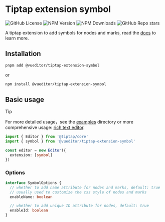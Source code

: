 # Tiptap extension symbol

![GitHub License](https://img.shields.io/github/license/vueditor/tiptap-extension-symbol?style=plastic) ![NPM Version](https://img.shields.io/npm/v/%40vueditor%2Ftiptap-extension-symbol?style=plastic) ![NPM Downloads](https://img.shields.io/npm/dm/%40vueditor%2Ftiptap-extension-symbol?style=plastic)  ![GitHub Repo stars](https://img.shields.io/github/stars/vueditor/tiptap-extension-symbol?style=plastic)

A tiptap extension to  add symbols for nodes and marks, read the [docs](https://vueditor.litingyes.top/) to learn more.

## Installation

```bash
pnpm add @vueditor/tiptap-extension-symbol
```

or

```bash
npm install @vueditor/tiptap-extension-symbol
```

## Basic usage

> [!TIP]
> For more detailed usage，see the [examples](./examples/) directory or more comprehensive usage: [rich text editor](https://github.com/vueditor/rich-text-editor.git).

```ts
import { Editor } from '@tiptap/core'
import { symbol } from '@vueditor/tiptap-extension-symbol'

const editor = new Editor({
  extension: [symbol]
})
```

### Options

```ts
interface SymbolOptions {
  // whether to add name attribute for nodes and marks, default: true
  // usually used to customize the css style of nodes and marks
  enableName: boolean

  // whether to add unique ID attribute for nodes, default: true
  enableId: boolean
}
```
